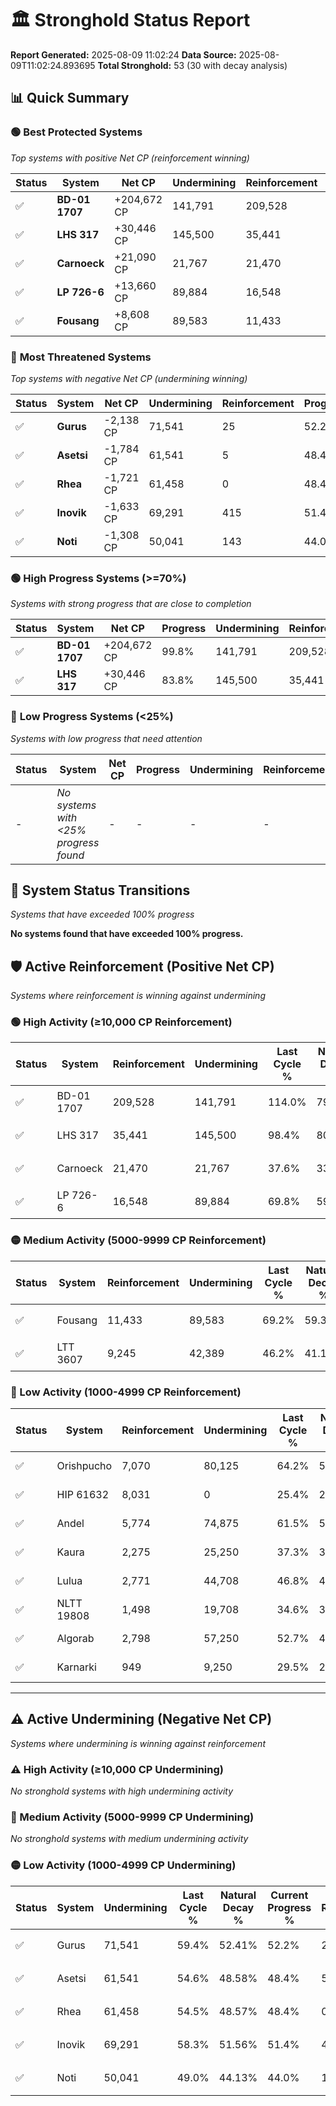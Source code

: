 # 🏛️ Stronghold Status Report

**Report Generated:** 2025-08-09 11:02:24
**Data Source:** 2025-08-09T11:02:24.893695
**Total Stronghold:** 53 (30 with decay analysis)

## 📊 Quick Summary

### 🟢 **Best Protected Systems**
*Top systems with positive Net CP (reinforcement winning)*

| Status | System | Net CP | Undermining | Reinforcement | Progress |
|--------|--------|--------|-------------|---------------|----------|
| ✅ | **BD-01 1707** | +204,672 CP | 141,791 | 209,528 | 99.8% |
| ✅ | **LHS 317** | +30,446 CP | 145,500 | 35,441 | 83.8% |
| ✅ | **Carnoeck** | +21,090 CP | 21,767 | 21,470 | 35.4% |
| ✅ | **LP 726-6** | +13,660 CP | 89,884 | 16,548 | 60.8% |
| ✅ | **Fousang** | +8,608 CP | 89,583 | 11,433 | 60.2% |

### 🔴 **Most Threatened Systems**
*Top systems with negative Net CP (undermining winning)*

| Status | System | Net CP | Undermining | Reinforcement | Progress |
|--------|--------|--------|-------------|---------------|----------|
| ✅ | **Gurus** | -2,138 CP | 71,541 | 25 | 52.2% |
| ✅ | **Asetsi** | -1,784 CP | 61,541 | 5 | 48.4% |
| ✅ | **Rhea** | -1,721 CP | 61,458 | 0 | 48.4% |
| ✅ | **Inovik** | -1,633 CP | 69,291 | 415 | 51.4% |
| ✅ | **Noti** | -1,308 CP | 50,041 | 143 | 44.0% |

### 🟢 **High Progress Systems (>=70%)**
*Systems with strong progress that are close to completion*

| Status | System | Net CP | Progress | Undermining | Reinforcement |
|--------|--------|--------|----------|-------------|---------------|
| ✅ | **BD-01 1707** | +204,672 CP | 99.8% | 141,791 | 209,528 |
| ✅ | **LHS 317** | +30,446 CP | 83.8% | 145,500 | 35,441 |

### 🔴 **Low Progress Systems (<25%)**
*Systems with low progress that need attention*

| Status | System | Net CP | Progress | Undermining | Reinforcement |
|--------|--------|--------|----------|-------------|---------------|
| - | *No systems with <25% progress found* | - | - | - | - |
## 🔄 System Status Transitions
*Systems that have exceeded 100% progress*

**No systems found that have exceeded 100% progress.**

## 🛡️ Active Reinforcement (Positive Net CP)
*Systems where reinforcement is winning against undermining*

### 🟢 High Activity (≥10,000 CP Reinforcement)

| Status | System | Reinforcement | Undermining | Last Cycle % | Natural Decay % | Current Progress % | Current CP | Net CP | Activity |
|--------|--------|---------------|-------------|--------------|-----------------|-------------------|------------|--------|----------|
| ✅ | BD-01 1707 | 209,528 | 141,791 | 114.0% | 79.33% | 99.8% | 998,000 | +204,672 | 🟢 High Reinforcement |
| ✅ | LHS 317 | 35,441 | 145,500 | 98.4% | 80.76% | 83.8% | 838,000 | +30,446 | 🟢 High Reinforcement |
| ✅ | Carnoeck | 21,470 | 21,767 | 37.6% | 33.29% | 35.4% | 354,000 | +21,090 | 🟢 High Reinforcement |
| ✅ | LP 726-6 | 16,548 | 89,884 | 69.8% | 59.43% | 60.8% | 608,000 | +13,660 | 🟢 High Reinforcement |

### 🟡 Medium Activity (5000-9999 CP Reinforcement)

| Status | System | Reinforcement | Undermining | Last Cycle % | Natural Decay % | Current Progress % | Current CP | Net CP | Activity |
|--------|--------|---------------|-------------|--------------|-----------------|-------------------|------------|--------|----------|
| ✅ | Fousang | 11,433 | 89,583 | 69.2% | 59.34% | 60.2% | 602,000 | +8,608 | 🟡 Medium Reinforcement |
| ✅ | LTT 3607 | 9,245 | 42,389 | 46.2% | 41.19% | 42.0% | 420,000 | +8,073 | 🟡 Medium Reinforcement |

### 🔴 Low Activity (1000-4999 CP Reinforcement)

| Status | System | Reinforcement | Undermining | Last Cycle % | Natural Decay % | Current Progress % | Current CP | Net CP | Activity |
|--------|--------|---------------|-------------|--------------|-----------------|-------------------|------------|--------|----------|
| ✅ | Orishpucho | 7,070 | 80,125 | 64.2% | 55.73% | 56.2% | 562,000 | +4,656 | 🔵 Low Reinforcement |
| ✅ | HIP 61632 | 8,031 | 0 | 25.4% | 25.00% | 25.4% | 254,000 | +4,000 | 🔵 Low Reinforcement |
| ✅ | Andel | 5,774 | 74,875 | 61.5% | 53.66% | 54.0% | 540,000 | +3,403 | 🔵 Low Reinforcement |
| ✅ | Kaura | 2,275 | 25,250 | 37.3% | 34.62% | 34.8% | 348,000 | +1,758 | 🔵 Low Reinforcement |
| ✅ | Lulua | 2,771 | 44,708 | 46.8% | 42.14% | 42.3% | 423,000 | +1,646 | 🔵 Low Reinforcement |
| ✅ | NLTT 19808 | 1,498 | 19,708 | 34.6% | 32.48% | 32.6% | 326,000 | +1,153 | 🔵 Low Reinforcement |
| ✅ | Algorab | 2,798 | 57,250 | 52.7% | 46.89% | 47.0% | 470,000 | +1,070 | 🔵 Low Reinforcement |
| ✅ | Karnarki | 949 | 9,250 | 29.5% | 28.50% | 28.6% | 286,000 | +1,049 | 🔵 Low Reinforcement |


---

## ⚠️ Active Undermining (Negative Net CP)
*Systems where undermining is winning against reinforcement*

### ⚠️ High Activity (≥10,000 CP Undermining)

*No stronghold systems with high undermining activity*

### 🔶 Medium Activity (5000-9999 CP Undermining)

*No stronghold systems with medium undermining activity*

### 🟡 Low Activity (1000-4999 CP Undermining)

| Status | System | Undermining | Last Cycle % | Natural Decay % | Current Progress % | Reinforcement | Current CP | Net CP | Activity |
|--------|--------|-------------|--------------|-----------------|-------------------|---------------|------------|--------|----------|
| ✅ | Gurus | 71,541 | 59.4% | 52.41% | 52.2% | 25 | 522,000 | -2,138 | 🟡 Low Undermining |
| ✅ | Asetsi | 61,541 | 54.6% | 48.58% | 48.4% | 5 | 484,000 | -1,784 | 🟡 Low Undermining |
| ✅ | Rhea | 61,458 | 54.5% | 48.57% | 48.4% | 0 | 484,000 | -1,721 | 🟡 Low Undermining |
| ✅ | Inovik | 69,291 | 58.3% | 51.56% | 51.4% | 415 | 514,000 | -1,633 | 🟡 Low Undermining |
| ✅ | Noti | 50,041 | 49.0% | 44.13% | 44.0% | 143 | 440,000 | -1,308 | 🟡 Low Undermining |
